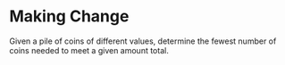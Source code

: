 # Making Change
Given a pile of coins of different values, determine the fewest number of coins needed to meet a given amount total.